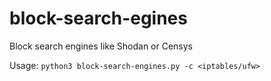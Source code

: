 # block-search-egines
Block search engines like Shodan or Censys

Usage: `python3 block-search-engines.py -c <iptables/ufw>`
